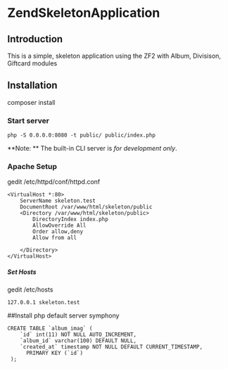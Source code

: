 ZendSkeletonApplication
=======================

Introduction
------------
This is a simple, skeleton application using the ZF2 with Album, Divisison, Giftcard modules

Installation
------------

composer install

### Start server

    php -S 0.0.0.0:8080 -t public/ public/index.php

**Note: ** The built-in CLI server is *for development only*.

### Apache Setup

gedit /etc/httpd/conf/httpd.conf

  
    <VirtualHost *:80>
        ServerName skeleton.test
        DocumentRoot /var/www/html/skeleton/public
        <Directory /var/www/html/skeleton/public>
            DirectoryIndex index.php
            AllowOverride All
            Order allow,deny
            Allow from all
           
        </Directory>
    </VirtualHost>
    
##### Set Hosts    
gedit /etc/hosts

    127.0.0.1 skeleton.test
    
##Install php default server symphony

    CREATE TABLE `album_imag` (
        `id` int(11) NOT NULL AUTO_INCREMENT,
        `album_id` varchar(100) DEFAULT NULL,
        `created_at` timestamp NOT NULL DEFAULT CURRENT_TIMESTAMP,
          PRIMARY KEY (`id`)
     );